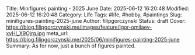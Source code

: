 Title: Minifigures painting - 2025 June
Date: 2025-06-12 16:20:48
Modified: 2025-06-12 16:20:48
Category: Life
Tags: #life, #hobby, #paintings
Slug: minifigures-painting-2025-june
Author: filipgorczynski
Status: draft
Cover: https://blog.filipgorczynski.me/images/feature/igor-omilaev-xvHl_X9Ojrg.jpg
meta_url: https://blog.filipgorczynski.me/2025/06/minifigures-painting-2025-june
Summary: As for now, just a bunch of figures painted.
